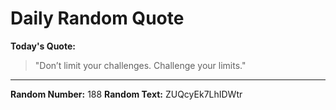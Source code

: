 # Daily Random Quote

**Today's Quote:**
> "Don’t limit your challenges. Challenge your limits."

---

**Random Number:** 188
**Random Text:** ZUQcyEk7LhIDWtr
